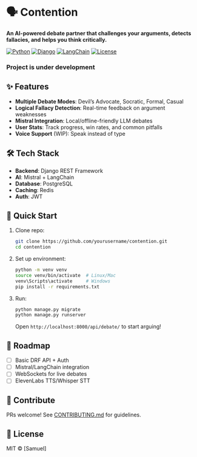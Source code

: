 # 🗣️ Contention  
**An AI-powered debate partner that challenges your arguments, detects fallacies, and helps you think critically.**  

[![Python](https://img.shields.io/badge/Python-3.10%2B-blue)](https://python.org)
[![Django](https://img.shields.io/badge/Django-4.2-brightgreen)](https://djangoproject.com)
[![LangChain](https://img.shields.io/badge/LangChain-0.1-orange)](https://langchain.com)
[![License](https://img.shields.io/badge/License-MIT-purple)](LICENSE)

### Project is under development 

## ✨ Features  
- **Multiple Debate Modes**: Devil’s Advocate, Socratic, Formal, Casual  
- **Logical Fallacy Detection**: Real-time feedback on argument weaknesses  
- **Mistral Integration**: Local/offline-friendly LLM debates  
- **User Stats**: Track progress, win rates, and common pitfalls  
- **Voice Support** (WIP): Speak instead of type  

## 🛠️ Tech Stack  
- **Backend**: Django REST Framework  
- **AI**: Mistral + LangChain  
- **Database**: PostgreSQL  
- **Caching**: Redis  
- **Auth**: JWT  

## 🚀 Quick Start  
1. Clone repo:  
   ```bash
   git clone https://github.com/yourusername/contention.git
   cd contention
2. Set up environment:  
   ```bash
   python -m venv venv
   source venv/bin/activate  # Linux/Mac
   venv\Scripts\activate     # Windows
   pip install -r requirements.txt
   ```
3. Run:  
   ```bash
   python manage.py migrate
   python manage.py runserver
   ```
   Open `http://localhost:8000/api/debate/` to start arguing!  

## 📌 Roadmap  
- [ ] Basic DRF API + Auth  
- [ ] Mistral/LangChain integration  
- [ ] WebSockets for live debates  
- [ ] ElevenLabs TTS/Whisper STT  

## 🤝 Contribute  
PRs welcome! See [CONTRIBUTING.md](CONTRIBUTING.md) for guidelines.  

## 📜 License  
MIT © [Samuel]  
